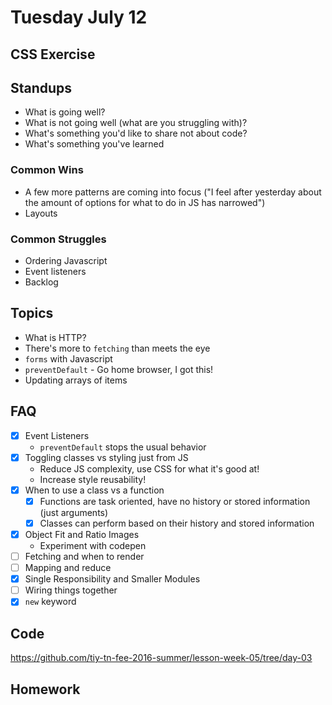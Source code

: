 # Tuesday July 12

## CSS Exercise



## Standups

* What is going well?
* What is not going well (what are you struggling with)?
* What's something you'd like to share not about code?
* What's something you've learned

### Common Wins

* A few more patterns are coming into focus ("I feel after yesterday about the amount of options for what to do in JS has narrowed")
* Layouts

### Common Struggles

* Ordering Javascript
* Event listeners
* Backlog


## Topics

* What is HTTP?
* There's more to `fetching` than meets the eye
* `forms` with Javascript
* `preventDefault` - Go home browser, I got this!
* Updating arrays of items

## FAQ

* [X] Event Listeners
  - `preventDefault` stops the usual behavior
* [X] Toggling classes vs styling just from JS
  - Reduce JS complexity, use CSS for what it's good at!
  - Increase style reusability!
* [X] When to use a class vs a function
  - [X] Functions are task oriented, have no history or stored information (just arguments)
  - [X] Classes can perform based on their history and stored information
* [X] Object Fit and Ratio Images
  - Experiment with codepen
* [ ] Fetching and when to render
* [ ] Mapping and reduce
* [X] Single Responsibility and Smaller Modules
* [ ] Wiring things together
* [X] `new` keyword

## Code

https://github.com/tiy-tn-fee-2016-summer/lesson-week-05/tree/day-03

## Homework
